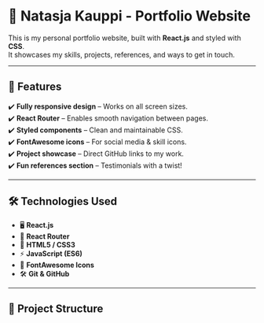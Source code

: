 # 🚀 Natasja Kauppi - Portfolio Website

This is my personal portfolio website, built with **React.js** and styled with **CSS**.  
It showcases my skills, projects, references, and ways to get in touch.

---

## 🌟 Features

✔️ **Fully responsive design** – Works on all screen sizes.  
✔️ **React Router** – Enables smooth navigation between pages.  
✔️ **Styled components** – Clean and maintainable CSS.  
✔️ **FontAwesome icons** – For social media & skill icons.  
✔️ **Project showcase** – Direct GitHub links to my work.  
✔️ **Fun references section** – Testimonials with a twist!  

---

## 🛠 Technologies Used

- 🖥️ **React.js**
- 🔄 **React Router**
- 🎨 **HTML5 / CSS3**
- ⚡ **JavaScript (ES6)**
- 🔗 **FontAwesome Icons**
- 🛠️ **Git & GitHub**

---

## 📂 Project Structure

